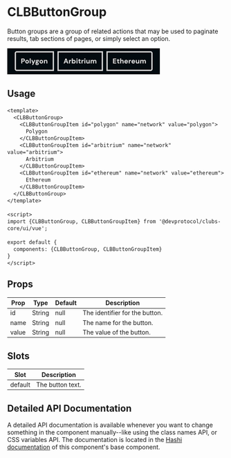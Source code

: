 # CLBButtonGroup
Button groups are a group of related actions that may be used to paginate results, tab sections of pages, or simply select an option.

![img.png](../_media/button-group.png)

## Usage
```vue
<template>
  <CLBButtonGroup>
    <CLBButtonGroupItem id="polygon" name="network" value="polygon">
      Polygon
    </CLBButtonGroupItem>
    <CLBButtonGroupItem id="arbitrium" name="network" value="arbitrium">
      Arbitrium
    </CLBButtonGroupItem>
    <CLBButtonGroupItem id="ethereum" name="network" value="ethereum">
      Ethereum
    </CLBButtonGroupItem>
  </CLBButtonGroup>
</template>

<script>
import {CLBButtonGroup, CLBButtonGroupItem} from '@devprotocol/clubs-core/ui/vue';

export default {
  components: {CLBButtonGroup, CLBButtonGroupItem}
}
</script>
```

## Props
| Prop  | Type    | Default | Description                    |
|-------|---------|---------|--------------------------------|
| id    | String  | null    | The identifier for the button. |
| name  | String  | null    | The name for the button.       |
| value | String  | null    | The value of the button.       |

## Slots
| Slot    | Description      |
|---------|------------------|
| default | The button text. |

## Detailed API Documentation

A detailed API documentation is available whenever you want to change something in the component manually--like using
the class names API, or CSS variables API. The documentation is located in
the [Hashi documentation](https://hashi-docs.netlify.app/docs/develop/button-group) of this component's base component.

